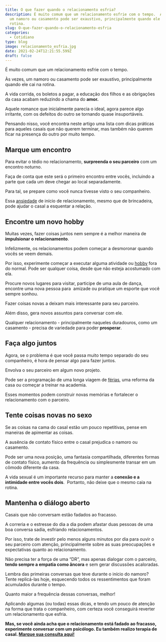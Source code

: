 ```yaml
---
title: O que fazer quando o relacionamento esfria?
description: É muito comum que um relacionamento esfrie com o tempo.  Às vezes,
  um namoro ou casamento pode ser exaustivo, principalmente quando ele cai na
  rotina.
slug: O-que-fazer-quando-o-relacionamento-esfria
categories:
  - Cotidiano
type: blog
image: relacionamento_esfria.jpg
date: 2021-02-24T12:21:55.599Z
draft: false
---
```










É muito comum que um relacionamento esfrie com o tempo.

Às vezes, um namoro ou casamento pode ser exaustivo, principalmente quando ele cai na rotina.

A vida corrida, os boletos a pagar, a educação dos filhos e as obrigações da casa acabam reduzindo a chama do **amor.**

Aquele romance que inicialmente parecia o ideal, agora parece algo irritante, com os defeitos do outro se tornando quase insuportáveis.

Pensando nisso, você encontra neste artigo uma lista com dicas práticas para aqueles casais que não querem terminar, mas também não querem ficar na presença do outro por muito tempo.

## Marque um encontro

Para evitar o tédio no relacionamento, **surpreenda o seu parceiro** com um encontro noturno.

Faça de conta que este será o primeiro encontro entre vocês, incluindo a parte que cada um deve chegar ao local separadamente.

Para tal, se prepare como você nunca tivesse visto o seu companheiro.

Essa [ansiedade](https://yuribusin.com.br/diferenca-estresse-ansiedade-depressao/) de início de relacionamento, mesmo que de brincadeira, pode ajudar o casal a esquentar a relação.

## Encontre um novo hobby

Muitas vezes, fazer coisas juntos nem sempre é a melhor maneira de **impulsionar o relacionamento**.

Infelizmente, os relacionamentos podem começar a desmoronar quando vocês se veem demais.

Por isso, experimente começar a executar alguma atividade ou [hobby](https://yuribusin.com.br/yuri-busin-na-midia/ocupar-a-mente-uma-boa-opcao-na-pandemia/) fora do normal. Pode ser qualquer coisa, desde que não esteja acostumado com ela.

Procure novos lugares para visitar, participe de uma aula de dança, encontre uma nova pessoa para  amizade ou pratique um esporte que você sempre sonhou.

Fazer coisas novas a deixam mais interessante para seu parceiro.

Além disso, gera novos assuntos para conversar com ele.

Qualquer relacionamento - principalmente naqueles duradouros, como um casamento - precisa de variedade para poder **prosperar**.

## Faça algo juntos

Agora, se o problema é que você passa muito tempo separado do seu companheiro, é hora de pensar algo para fazer juntos.

Envolva o seu parceiro em algum novo projeto.

Pode ser a programação de uma longa viagem de [férias](https://yuribusin.com.br/volta-ao-trabalho/), uma reforma da casa ou começar a treinar na academia.

Esses momentos podem construir novas memórias e fortalecer o relacionamento com o parceiro.

## Tente coisas novas no sexo

Se as coisas na cama do casal estão um pouco repetitivas, pense em maneiras de apimentar as coisas.

A ausência de contato físico entre o casal prejudica o namoro ou casamento.

Pode ser uma nova posição, uma fantasia compartilhada, diferentes formas de contato físico, aumento da frequência ou simplesmente transar em um cômodo diferente da casa.

A vida sexual é um importante recurso para manter a **conexão e a intimidade entre vocês dois**.  Portanto, não deixe que o mesmo caia na rotina.

## Mantenha o diálogo aberto

Casais que não conversam estão fadados ao fracasso.

A correria e o estresse do dia a dia podem afastar duas pessoas de uma boa conversa sadia, esfriando relacionamentos.

Por isso, trate de investir pelo menos alguns minutos por dia para ouvir o seu parceiro com atenção, principalmente sobre as suas preocupações e expectativas quanto ao relacionamento.

Não precisa ter a força de uma “DR”, mas apenas dialogar com o parceiro, **tendo sempre a empatia como âncora** e sem gerar discussões acaloradas.

Lembra das primeiras conversas que teve durante o início do namoro? Tente replicá-las hoje, esquecendo todos os ressentimentos que foram acumulados durante o tempo.

Quanto maior a frequência dessas conversas, melhor!

Aplicando algumas (ou todas) essas dicas, e tendo um pouco de atenção na forma que trata o companheiro, com certeza você conseguirá reverter um relacionamento que esfria.

**Mas, se você ainda acha que o relacionamento está fadado ao fracasso, experimente conversar com um psicólogo. Eu também realizo terapia de casal. [Marque sua consulta aqui!](https://yuribusin.com.br/contato/)**
